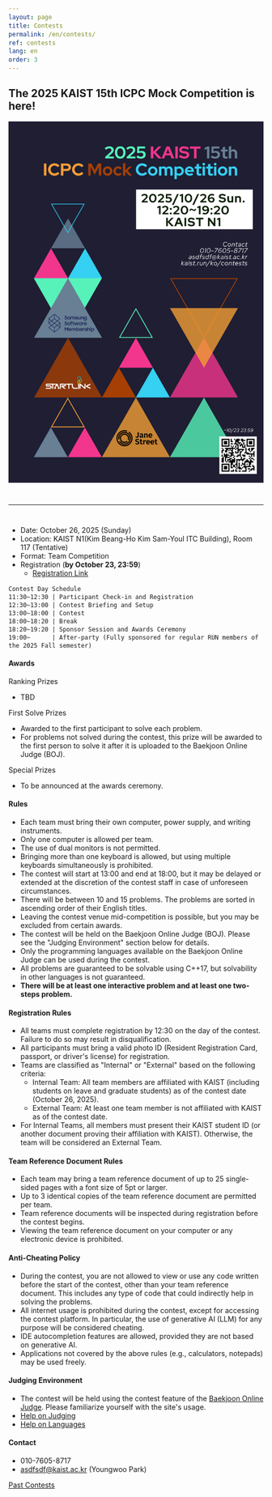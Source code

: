 ```yaml
---
layout: page
title: Contests
permalink: /en/contests/
ref: contests
lang: en
order: 3
---
```


## The 2025 KAIST 15th ICPC Mock Competition is here!

<div style="text-align: center">
	<img src="/contest/2025-fall/2025fall poster.png" alt="poster" style="width: 700px;"/>
</div>
<hr style="size: 20; margin-top: 40px; margin-bottom: 40px; border: solid; border-width: 0; border-bottom: 1px solid #e8e8e8;"/>

* Date: October 26, 2025 (Sunday)
* Location: KAIST N1(Kim Beang-Ho Kim Sam-Youl ITC Building), Room 117 (Tentative)
* Format: Team Competition
* Registration (**by October 23, 23:59**)
  - [Registration Link](https://forms.gle/hzEv9X2qnpvbQHiM9)
```
Contest Day Schedule
11:30~12:30 | Participant Check-in and Registration
12:30~13:00 | Contest Briefing and Setup
13:00~18:00 | Contest
18:00~18:20 | Break
18:20~19:20 | Sponsor Session and Awards Ceremony
19:00~      | After-party (Fully sponsored for regular RUN members of the 2025 Fall semester)
```

#### Awards

Ranking Prizes
* TBD

First Solve Prizes
* Awarded to the first participant to solve each problem.
* For problems not solved during the contest, this prize will be awarded to the first person to solve it after it is uploaded to the Baekjoon Online Judge (BOJ).

Special Prizes
* To be announced at the awards ceremony.

#### Rules
* Each team must bring their own computer, power supply, and writing instruments.
* Only one computer is allowed per team.
* The use of dual monitors is not permitted.
* Bringing more than one keyboard is allowed, but using multiple keyboards simultaneously is prohibited.
* The contest will start at 13:00 and end at 18:00, but it may be delayed or extended at the discretion of the contest staff in case of unforeseen circumstances.
* There will be between 10 and 15 problems. The problems are sorted in ascending order of their English titles.
* Leaving the contest venue mid-competition is possible, but you may be excluded from certain awards.
* The contest will be held on the Baekjoon Online Judge (BOJ). Please see the "Judging Environment" section below for details.
* Only the programming languages available on the Baekjoon Online Judge can be used during the contest.
* All problems are guaranteed to be solvable using C++17, but solvability in other languages is not guaranteed.
* **There will be at least one interactive problem and at least one two-steps problem.**

#### Registration Rules
* All teams must complete registration by 12:30 on the day of the contest. Failure to do so may result in disqualification.
* All participants must bring a valid photo ID (Resident Registration Card, passport, or driver's license) for registration.
* Teams are classified as "Internal" or "External" based on the following criteria:
  - Internal Team: All team members are affiliated with KAIST (including students on leave and graduate students) as of the contest date (October 26, 2025).
  - External Team: At least one team member is not affiliated with KAIST as of the contest date.
* For Internal Teams, all members must present their KAIST student ID (or another document proving their affiliation with KAIST). Otherwise, the team will be considered an External Team.

#### Team Reference Document Rules
* Each team may bring a team reference document of up to 25 single-sided pages with a font size of 5pt or larger.
* Up to 3 identical copies of the team reference document are permitted per team.
* Team reference documents will be inspected during registration before the contest begins.
* Viewing the team reference document on your computer or any electronic device is prohibited.

#### Anti-Cheating Policy
* During the contest, you are not allowed to view or use any code written before the start of the contest, other than your team reference document. This includes any type of code that could indirectly help in solving the problems.
* All internet usage is prohibited during the contest, except for accessing the contest platform. In particular, the use of generative AI (LLM) for any purpose will be considered cheating.
* IDE autocompletion features are allowed, provided they are not based on generative AI.
* Applications not covered by the above rules (e.g., calculators, notepads) may be used freely.

#### Judging Environment

- The contest will be held using the contest feature of the [Baekjoon Online Judge](https://www.acmicpc.net/). Please familiarize yourself with the site's usage.
- [Help on Judging](https://www.acmicpc.net/help/judge)
- [Help on Languages](https://www.acmicpc.net/help/language)

#### Contact

* 010-7605-8717
* asdfsdf@kaist.ac.kr (Youngwoo Park)

[Past Contests](https://kaist.run/en/contests/past)


